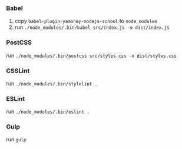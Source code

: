 ### Babel
1. copy `babel-plugin-yamoney-nodejs-school` to `node_modules`
2. run `./node_modules/.bin/babel src/index.js -o dist/index.js`

### PostCSS
run `./node_modules/.bin/postcss src/styles.css -o dist/styles.css`

### CSSLint
run `./node_modules/.bin/stylelint .`

### ESLint
run `./node_modules/.bin/eslint .`

### Gulp
run `gulp`
